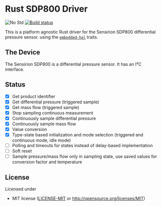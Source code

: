 # Rust SDP800 Driver

![No Std][no-std-badge]
[![Build status][workflow-badge]][workflow]

This is a platform agnostic Rust driver for the Sensirion SDP800 differential pressure sensor.
using the [`embedded-hal`](https://github.com/japaric/embedded-hal) traits.

## The Device

The Sensirion SDP800 is a differential pressure sensor. It has an I²C interface.

## Status

- [x] Get product identifier
- [x] Get differential pressure (triggered sample)
- [x] Get mass flow (triggered sample)
- [x] Stop sampling continuous measurement
- [x] Continuously sample differential pressure
- [x] Continuously sample mass flow
- [x] Value conversion
- [x] Type-state based initialization and mode selection (triggered and continuous mode, idle mode)
- [ ] Polling and timeouts for states instead of delay-based implementation
- [ ] Soft reset
- [ ] Sample pressure/mass flow only in sampling state, use saved values for conversion factor and temperature

## License

Licensed under

 * MIT license ([LICENSE-MIT](LICENSE-MIT) or http://opensource.org/licenses/MIT)

<!-- Badges -->
[workflow]: https://github.com/barafael/sdp8xx-rs/actions?query=workflow%3Abuild
[workflow-badge]: https://img.shields.io/github/workflow/status/barafael/sdp8xx-rs/build/main
[no-std-badge]: https://img.shields.io/badge/no__std-yes-blue
